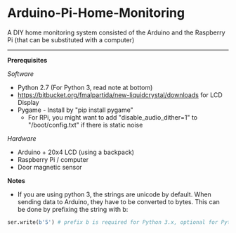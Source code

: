 # Arduino-Pi-Home-Monitoring
A DIY home monitoring system consisted of the Arduino and the Raspberry Pi (that can be substituted with a computer)


----------


**Prerequisites**

*Software*

 - Python 2.7 (For Python 3, read note at bottom)
 - https://bitbucket.org/fmalpartida/new-liquidcrystal/downloads for LCD Display
 - Pygame - Install by "pip install pygame"
   - For RPi, you might want to add "disable_audio_dither=1" to "/boot/config.txt" if there is static noise

*Hardware*

 - Arduino + 20x4 LCD (using a backpack)
 - Raspberry Pi / computer
 - Door magnetic sensor

**Notes**

 - If you are using python 3, the strings are unicode by default. When sending data to Arduino, they have to be converted to bytes. This can be done by prefixing the string with b:

```python
ser.write(b'5') # prefix b is required for Python 3.x, optional for Python 2.x
```
